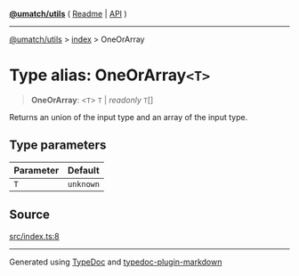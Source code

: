 [**@umatch/utils**](../../README.md) ( [Readme](../../README.md) \| [API](../../API.md) )

---

[@umatch/utils](../../API.md) > [index](../README.md) > OneOrArray

# Type alias: OneOrArray`<T>`

> **OneOrArray**: \<`T`\> `T` \| _readonly_ `T`[]

Returns an union of the input type and an array of the input type.

## Type parameters

| Parameter | Default   |
| :-------- | :-------- |
| `T`       | `unknown` |

## Source

[src/index.ts:8](https://github.com/umatch-oficial/utils/blob/a9008ad/src/index.ts#L8)

---

Generated using [TypeDoc](https://typedoc.org/) and [typedoc-plugin-markdown](https://www.npmjs.com/package/typedoc-plugin-markdown)
